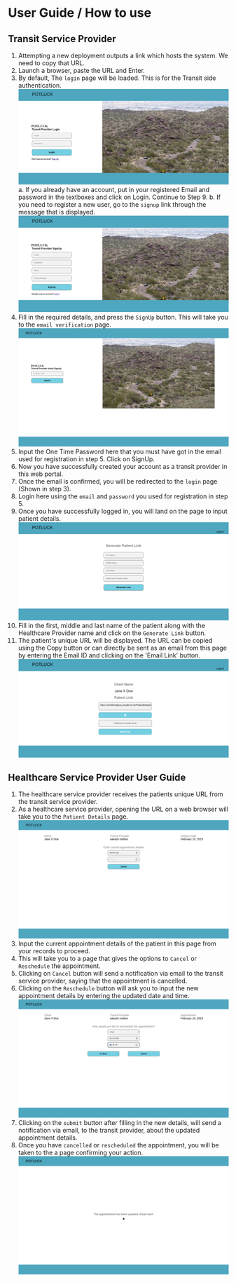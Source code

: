 # User Guide / How to use

## Transit Service Provider

1. Attempting a new deployment outputs a link which hosts the system. We need to copy that URL.
2. Launch a browser, paste the URL and Enter.
3. By default, The `login` page will be loaded. This is for the Transit side authentication.
   ![Login](login.png)
      a. If you already have an account, put in your registered Email and password in the textboxes and click on Login. Continue to Step 9.
      b. If you need to register a new user, go to the `signup` link through the message that is displayed. 
   ![Signup](signup.png)
4. Fill in the required details, and press the `SignUp` button. This will take you to the `email verification` page.
   ![Verify email](verify_email.png)
5. Input the One Time Password here that you must have got in the email used for registration in step 5. Click on SignUp.
6. Now you have successfully created your account as a transit provider in this web portal.
7. Once the email is confirmed, you will be redirected to the `login` page (Shown in step 3).
8. Login here using the `email` and `password` you used for registration in step 5.
9. Once you have successfully logged in, you will land on the page to input patient details.
   ![Input patient](input_patient.png)
10. Fill in the first, middle and last name of the patient along with the Healthcare Provider name and click on the `Generate Link` button.
11. The patient's unique URL will be displayed. The URL can be copied using the Copy button or can directly be sent as an email from this page by entering the Email ID and clicking on the 'Email Link' button.
    ![Patient Link](patient_link.png)

## Healthcare Service Provider User Guide

1. The healthcare service provider receives the patients unique URL from the transit service provider.
2. As a healthcare service provider, opening the URL on a web browser will take you to the `Patient Details` page.
   ![Patient Page](patient_page.png)
3. Input the current appointment details of the patient in this page from your records to proceed. 
4. This will take you to a page that gives the options to `Cancel` or `Reschedule` the appointment.
5. Clicking on `Cancel` button will send a notification via email to the transit service provider, saying that the appointment is cancelled.
6. Clicking on the `Reschedule` button will ask you to input the new appointment details by entering the updated date and time.
   ![Reschedule](reschedule.png)
6. Clicking on the `submit` button after filling in the new details, will send a notification via email, to the transit provider, about the updated appointment details.
7. Once you have `cancelled` or `rescheduled` the appointment, you will be taken to the a page confirming your action.
   ![Confirmation](confirmation.png)
